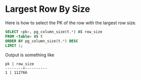 # Largest Row By Size

Here is how to select the PK of the row with the largest row size.

```sql
SELECT <pk>, pg_column_size(t.*) AS row_size 
FROM <table> AS t 
ORDER BY pg_column_size(t.*) DESC 
LIMIT 1;
```

Output is something like

```plain
pk | row_size
--------+----------
1 | 112766
 ```
